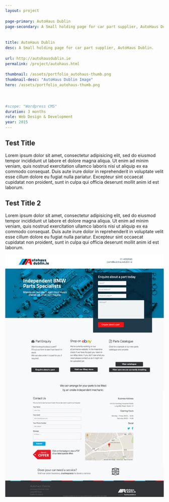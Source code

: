 ```yaml
---
layout: project

page-primary: AutoHaus Dublin
page-secondary: A Small holding page for car part supplier, AutoHaus Dublin.


title: AutoHaus Dublin
desc: A Small holding page for car part supplier, AutoHaus Dublin.

url: http://autohausdublin.ie
permalink: /project/autohaus.html

thumbnail: /assets/portfolio_autohaus-thumb.png
thumbnail-desc: "AutoHaus Dublin Image"
hero: /assets/portfolio_autohaus-thumb.png



#scope: "Wordpress CMS"
duration: 3 months
role: Web Design & Development
year: 2015
---
```


## Test Title
Lorem ipsum dolor sit amet, consectetur adipisicing elit, sed do eiusmod tempor incididunt ut labore et dolore magna aliqua. Ut enim ad minim veniam, quis nostrud exercitation ullamco laboris nisi ut aliquip ex ea commodo consequat. Duis aute irure dolor in reprehenderit in voluptate velit esse cillum dolore eu fugiat nulla pariatur. Excepteur sint occaecat cupidatat non proident, sunt in culpa qui officia deserunt mollit anim id est laborum.


## Test Title 2

Lorem ipsum dolor sit amet, consectetur adipisicing elit, sed do eiusmod tempor incididunt ut labore et dolore magna aliqua. Ut enim ad minim veniam, quis nostrud exercitation ullamco laboris nisi ut aliquip ex ea commodo consequat. Duis aute irure dolor in reprehenderit in voluptate velit esse cillum dolore eu fugiat nulla pariatur. Excepteur sint occaecat cupidatat non proident, sunt in culpa qui officia deserunt mollit anim id est laborum.

<img src="/assets/portfolio_autohaus-full.jpg" alt="">
